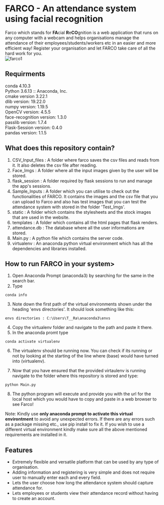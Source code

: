 # FARCO - An attendance system using facial recognition

Farco which stands for **FA**cial **R**e**CO**gnition is a web application that runs on any computer with a webcam and helps organisations manage the attendance of their employees/students/workers etc in an easier and more efficient way! Register your organisation and let FARCO take care of all the hard work for you.<br/>
![farco1](https://user-images.githubusercontent.com/88109466/170859242-3ccc6f0b-5363-46e4-a5f8-2863cd5f3c15.png)

## Requirments
conda 4.10.3<br/>
Python 3.6.13 :: Anaconda, Inc.<br/>
cmake version 3.22.1<br/>
dlib version: 19.22.0<br/>
numpy version: 1.19.5<br/>
OpenCV version: 4.5.5<br/>
face-recognition version: 1.3.0<br/>
passlib version: 1.7.4<br/>
Flask-Session version: 0.4.0<br/>
pandas version: 1.1.5<br/>

## What does this repository contain?

1. CSV_Input_files : A folder where farco saves the csv files and reads from it. It also deletes the csv file after reading.
2. Face_Imgs : A folder where all the input images given by the user will be stored.
3. flask_session : A folder required by flask sessions to run and manage the app's sessions.
4. Sample_Inputs : A folder which you can utilise to check out the functionalities of FARCO. It contains the images and the csv file that you can upload to Farco and also has test images that you can test the attendance system with stored in the folder 'Test_Imgs'.
5. static : A folder which contains the stylesheets and the stock images that are used in the website.
6. templates : A folder which contains all the html pages that flask renders.
7. attendance.db : The database where all the user informations are stored.
8. Main.py : A python file which contains the server code.
9. virtualenv : An anaconda python virtual environment which has all the dependencies and libraries installed.

## How to run FARCO in your system>

1. Open Anaconda Prompt (anaconda3) by searching for the same in the search bar.
2. Type
```bash1
conda info
```
3. Note down the first path of the virtual environments shown under the heading 'envs directories'. It should look something like this:
```bash1
envs directories : C:\Users\T__Ra\anaconda3\envs
```
4. Copy the virtualenv folder and navigate to the path and paste it there.
5. In the anaconda promt type
```bash1
conda activate virtualenv
```
6. The virtualenv should be running now. You can check if its running or not by looking at the starting of the line where (base) would have turned into (virtualenv). 

7. Now that you have ensured that the provided virtaulenv is running navigate to the folder where this repository is stored and type:
```bash1
python Main.py
```
8. The python program will execute and provide you with the url for the local host which you would have to copy and paste in a web browser to see Farco! 

Note: Kindly use **only anaconda prompt to activate this virtual environtment** to avoid any unexpected errors. If there are any errors such as a package missing etc., use pip install <package name> to fix it. If you wish to use a different virtual environment kindly make sure all the above mentioned requirements are installed in it.  

## Features
-  Extremely flexible and versatile platform that can be used by any type of organisation.
- Adding information and registering is very simple and does not require user to manually enter each and every field.
- Lets the user choose how long the attendance system should capture attendance for.
- Lets employees or students view their attendance record without having to create an account.
